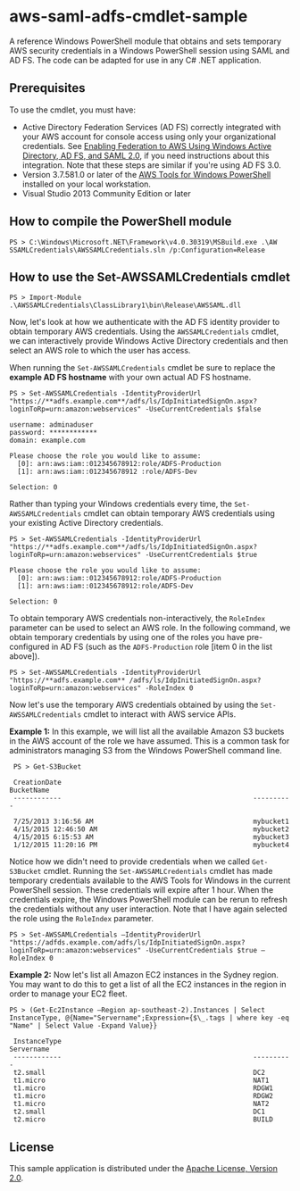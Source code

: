 # aws-saml-adfs-cmdlet-sample
A reference Windows PowerShell module that obtains and sets temporary AWS security credentials in a Windows PowerShell session using SAML and AD FS. The code can be adapted for use in any C# .NET application. 

## Prerequisites

To use the cmdlet, you must have:

- Active Directory Federation Services (AD FS) correctly integrated with your AWS account for console access using only your organizational credentials. See [Enabling Federation to AWS Using Windows Active Directory, AD FS, and SAML 2.0](http://blogs.aws.amazon.com/security/post/Tx71TWXXJ3UI14/Enabling-Federation-to-AWS-using-Windows-Active-Directory-ADFS-and-SAML-2-0), if you need instructions about this integration. Note that these steps are similar if you're using AD FS 3.0.
- Version 3.7.581.0 or later of the [AWS Tools for Windows PowerShell](https://aws.amazon.com/powershell/) installed on your local workstation.
- Visual Studio 2013 Community Edition or later

## How to compile the PowerShell module
```
PS > C:\Windows\Microsoft.NET\Framework\v4.0.30319\MSBuild.exe .\AW
SSAMLCredentials\AWSSAMLCredentials.sln /p:Configuration=Release
```

## How to use the Set-AWSSAMLCredentials cmdlet

```
PS > Import-Module .\AWSSAMLCredentials\ClassLibrary1\bin\Release\AWSSAML.dll
```

Now, let's look at how we authenticate with the AD FS identity provider to obtain temporary AWS credentials. Using the `AWSSAMLCredentials` cmdlet, we can interactively provide Windows Active Directory credentials and then select an AWS role to which the user has access.

When running the `Set-AWSSAMLCredentials` cmdlet be sure to replace the **example AD FS hostname** with your own actual AD FS hostname.

```
PS > Set-AWSSAMLCredentials -IdentityProviderUrl "https://**adfs.example.com**/adfs/ls/IdpInitiatedSignOn.aspx?loginToRp=urn:amazon:webservices" -UseCurrentCredentials $false
```

```
username: adminaduser
password: ************
domain: example.com

Please choose the role you would like to assume:
  [0]: arn:aws:iam::012345678912:role/ADFS-Production
  [1]: arn:aws:iam::012345678912 :role/ADFS-Dev

Selection: 0
```

Rather than typing your Windows credentials every time, the `Set-AWSSAMLCredentials` cmdlet can obtain temporary AWS credentials using your existing Active Directory credentials.

```
PS > Set-AWSSAMLCredentials -IdentityProviderUrl "https://**adfs.example.com**/adfs/ls/IdpInitiatedSignOn.aspx?loginToRp=urn:amazon:webservices" -UseCurrentCredentials $true
```

```
Please choose the role you would like to assume:
  [0]: arn:aws:iam::012345678912:role/ADFS-Production
  [1]: arn:aws:iam::012345678912:role/ADFS-Dev

Selection: 0
```

To obtain temporary AWS credentials non-interactively, the `RoleIndex` parameter can be used to select an AWS role. In the following command, we obtain temporary credentials by using one of the roles you have pre-configured in AD FS (such as the `ADFS-Production` role [item 0 in the list above]).

```
PS > Set-AWSSAMLCredentials -IdentityProviderUrl "https://**adfs.example.com** /adfs/ls/IdpInitiatedSignOn.aspx?loginToRp=urn:amazon:webservices" -RoleIndex 0
```

Now let's use the temporary AWS credentials obtained by using the `Set-AWSSAMLCredentials` cmdlet to interact with AWS service APIs.

**Example 1:** In this example, we will list all the available Amazon S3 buckets in the AWS account of the role we have assumed. This is a common task for administrators managing S3 from the Windows PowerShell command line.
```
 PS > Get-S3Bucket
 
 CreationDate                                                BucketName
 ------------                                                ----------

 7/25/2013 3:16:56 AM                                        mybucket1
 4/15/2015 12:46:50 AM                                       mybucket2
 4/15/2015 6:15:53 AM                                        mybucket3
 1/12/2015 11:20:16 PM                                       mybucket4
```

Notice how we didn't need to provide credentials when we called `Get-S3Bucket` cmdlet. Running the `Set-AWSSAMLCredentials` cmdlet has made temporary credentials available to the AWS Tools for Windows in the current PowerShell session. These credentials will expire after 1 hour. When the credentials expire, the Windows PowerShell module can be rerun to refresh the credentials without any user interaction. Note that I have again selected the role using the `RoleIndex` parameter.

```
PS > Set-AWSSAMLCredentials –IdentityProviderUrl "https://adfds.example.com/adfs/ls/IdpInitiatedSignOn.aspx?loginToRp=urn:amazon:webservices" -UseCurrentCredentials $true –RoleIndex 0
```

**Example 2:** Now let's list all Amazon EC2 instances in the Sydney region. You may want to do this to get a list of all the EC2 instances in the region in order to manage your EC2 fleet.

```
PS > (Get-Ec2Instance –Region ap-southeast-2).Instances | Select InstanceType, @{Name="Servername";Expression={$\_.tags | where key -eq "Name" | Select Value -Expand Value}}

 InstanceType                                                Servername
 ------------                                                ----------
 t2.small                                                    DC2
 t1.micro                                                    NAT1
 t1.micro                                                    RDGW1
 t1.micro                                                    RDGW2
 t1.micro                                                    NAT2
 t2.small                                                    DC1
 t2.micro                                                    BUILD
```

## License

This sample application is distributed under the
[Apache License, Version 2.0](http://www.apache.org/licenses/LICENSE-2.0).

